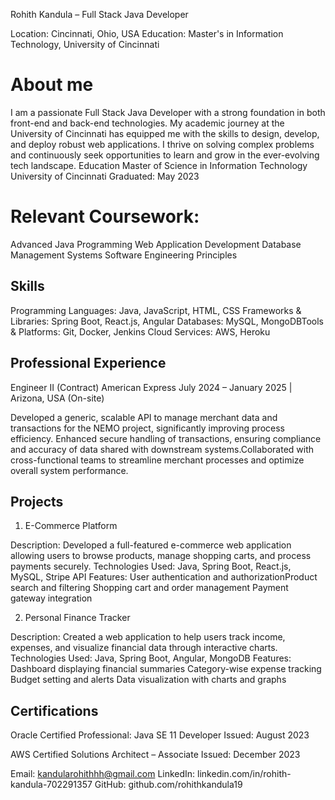 Rohith Kandula – Full Stack Java Developer

Location: Cincinnati, Ohio, USA
Education: Master's in Information Technology, University of Cincinnati​
# About me
I am a passionate Full Stack Java Developer with a strong foundation in both front-end and back-end technologies. My academic journey at the University of Cincinnati has equipped me with the skills to design, develop, and deploy robust web applications. I thrive on solving complex problems and continuously seek opportunities to learn and grow in the ever-evolving tech landscape.
Education
Master of Science in Information Technology
University of Cincinnati
Graduated: May 2023​

# Relevant Coursework:
Advanced Java Programming​
Web Application Development​
Database Management Systems​
Software Engineering Principles​

## Skills
Programming Languages: Java, JavaScript, HTML, CSS​
Frameworks & Libraries: Spring Boot, React.js, Angular​
Databases: MySQL, MongoDB​
Tools & Platforms: Git, Docker, Jenkins​
Cloud Services: AWS, Heroku​

## Professional Experience
Engineer II (Contract)
American Express
July 2024 – January 2025 | Arizona, USA (On-site)

Developed a generic, scalable API to manage merchant data and transactions for the NEMO project, significantly improving process efficiency.​
Enhanced secure handling of transactions, ensuring compliance and accuracy of data shared with downstream systems.​
Collaborated with cross-functional teams to streamline merchant processes and optimize overall system performance.

## Projects

1. E-Commerce Platform

Description: Developed a full-featured e-commerce web application allowing users to browse products, manage shopping carts, and process payments securely.​
Technologies Used: Java, Spring Boot, React.js, MySQL, Stripe API​
Features:
User authentication and authorization​
Product search and filtering​
Shopping cart and order management​
Payment gateway integration​

2. Personal Finance Tracker

Description: Created a web application to help users track income, expenses, and visualize financial data through interactive charts.​
Technologies Used: Java, Spring Boot, Angular, MongoDB​
Features:
Dashboard displaying financial summaries​
Category-wise expense tracking​
Budget setting and alerts​
Data visualization with charts and graphs​

## Certifications
Oracle Certified Professional: Java SE 11 Developer
Issued: August 2023

AWS Certified Solutions Architect – Associate
Issued: December 2023​


Email: kandularohithhh@gmail.com
LinkedIn: linkedin.com/in/rohith-kandula-702291357
GitHub: github.com/rohithkandula19













​

